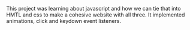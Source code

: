 This project was learning about javascript and how we can tie that into HMTL and css to make a cohesive website with all three. It implemented animations, click and keydown event listeners. 